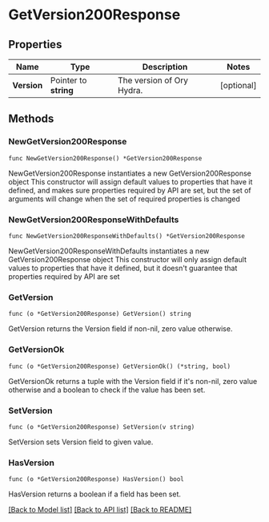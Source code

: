 # GetVersion200Response

## Properties

| Name        | Type                  | Description               | Notes      |
| ----------- | --------------------- | ------------------------- | ---------- |
| **Version** | Pointer to **string** | The version of Ory Hydra. | [optional] |

## Methods

### NewGetVersion200Response

`func NewGetVersion200Response() *GetVersion200Response`

NewGetVersion200Response instantiates a new GetVersion200Response object This
constructor will assign default values to properties that have it defined, and
makes sure properties required by API are set, but the set of arguments will
change when the set of required properties is changed

### NewGetVersion200ResponseWithDefaults

`func NewGetVersion200ResponseWithDefaults() *GetVersion200Response`

NewGetVersion200ResponseWithDefaults instantiates a new GetVersion200Response
object This constructor will only assign default values to properties that have
it defined, but it doesn't guarantee that properties required by API are set

### GetVersion

`func (o *GetVersion200Response) GetVersion() string`

GetVersion returns the Version field if non-nil, zero value otherwise.

### GetVersionOk

`func (o *GetVersion200Response) GetVersionOk() (*string, bool)`

GetVersionOk returns a tuple with the Version field if it's non-nil, zero value
otherwise and a boolean to check if the value has been set.

### SetVersion

`func (o *GetVersion200Response) SetVersion(v string)`

SetVersion sets Version field to given value.

### HasVersion

`func (o *GetVersion200Response) HasVersion() bool`

HasVersion returns a boolean if a field has been set.

[[Back to Model list]](../README.md#documentation-for-models)
[[Back to API list]](../README.md#documentation-for-api-endpoints)
[[Back to README]](../README.md)
